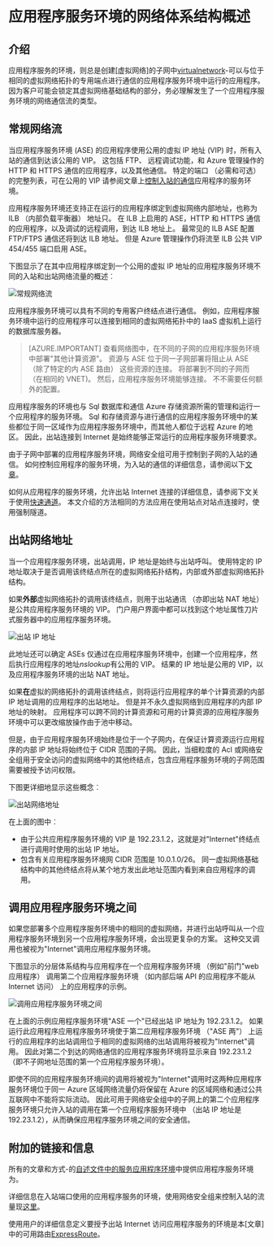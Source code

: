 <properties 
    pageTitle="应用程序服务环境的网络体系结构概述" 
    description="体系结构概述网络拓扑 ofApp 服务的环境。" 
    services="app-service" 
    documentationCenter="" 
    authors="stefsch" 
    manager="wpickett" 
    editor=""/>

<tags 
    ms.service="app-service" 
    ms.workload="na" 
    ms.tgt_pltfrm="na" 
    ms.devlang="na" 
    ms.topic="article" 
    ms.date="10/04/2016" 
    ms.author="stefsch"/>   

# <a name="network-architecture-overview-of-app-service-environments"></a>应用程序服务环境的网络体系结构概述

## <a name="introduction"></a>介绍 ##
应用程序服务的环境，则总是创建[虚拟网络]的子网中[virtualnetwork]-可以与位于相同的虚拟网络拓扑的专用端点进行通信的应用程序服务环境中运行的应用程序。  因为客户可能会锁定其虚拟网络基础结构的部分，务必理解发生了一个应用程序服务环境的网络通信流的类型。

## <a name="general-network-flow"></a>常规网络流 ##
 
当应用程序服务环境 (ASE) 的应用程序使用公用的虚拟 IP 地址 (VIP) 时，所有入站的通信到达该公用的 VIP。  这包括 FTP、 远程调试功能，和 Azure 管理操作的 HTTP 和 HTTPS 通信的应用程序，以及其他通信。  特定的端口 （必需和可选） 的完整列表，可在公用的 VIP 请参阅文章上[控制入站的通信][controllinginboundtraffic]应用程序的服务环境。 

应用程序服务环境还支持正在运行的应用程序绑定到虚拟网络内部地址，也称为 ILB （内部负载平衡器） 地址只。  在 ILB 上启用的 ASE，HTTP 和 HTTPS 通信的应用程序，以及调试的远程调用，到达 ILB 地址上。  最常见的 ILB ASE 配置 FTP/FTPS 通信还将到达 ILB 地址。  但是 Azure 管理操作仍将流至 ILB 公共 VIP 454/455 端口启用 ASE。

下图显示了在其中应用程序绑定到一个公用的虚拟 IP 地址的应用程序服务环境不同的入站和出站网络流量的概述︰

![常规网络流][GeneralNetworkFlows]

应用程序服务环境可以具有不同的专用客户终结点进行通信。  例如，应用程序服务环境中运行的应用程序可以连接到相同的虚拟网络拓扑中的 IaaS 虚拟机上运行的数据库服务器。

>[AZURE.IMPORTANT] 查看网络图中，在不同的子网的应用程序服务环境中部署"其他计算资源"。 资源与 ASE 位于同一子网部署将阻止从 ASE （除了特定的内 ASE 路由） 这些资源的连接。 将部署到不同的子网而 （在相同的 VNET)。 然后，应用程序服务环境能够连接。 不不需要任何额外的配置。

应用程序服务的环境也与 Sql 数据库和通信 Azure 存储资源所需的管理和运行一个应用程序的服务环境。  Sql 和存储资源与进行通信的应用程序服务环境中的某些都位于同一区域作为应用程序服务环境中，而其他人都位于远程 Azure 的地区。  因此，出站连接到 Internet 是始终能够正常运行的应用程序服务环境要求。 

由于子网中部署的应用程序服务环境，网络安全组可用于控制到子网的入站的通信。  如何控制应用程序的服务环境，为入站的通信的详细信息，请参阅以下[文章][controllinginboundtraffic]。

如何从应用程序的服务环境，允许出站 Internet 连接的详细信息，请参阅下文关于使用[快速通道][ExpressRoute]。  本文介绍的方法相同的方法应用在使用站点对站点连接时，使用强制隧道。

## <a name="outbound-network-addresses"></a>出站网络地址 ##
当一个应用程序服务环境，出站调用，IP 地址是始终与出站呼叫。  使用特定的 IP 地址取决于是否调用该终结点所在的虚拟网络拓扑结构，内部或外部虚拟网络拓扑结构。

如果**外部**虚拟网络拓扑的调用该终结点，则用于出站通讯 （亦即出站 NAT 地址） 是公共应用程序服务环境的 VIP。  门户用户界面中都可以找到这个地址属性刀片式服务器中的应用程序服务环境。
 
![出站 IP 地址][OutboundIPAddress]

此地址还可以确定 ASEs 仅通过在应用程序服务环境中，创建一个应用程序，然后执行应用程序的地址*nslookup*有公用的 VIP。 结果的 IP 地址是公用的 VIP，以及应用程序服务环境的出站 NAT 地址。

如果**在**虚拟的网络拓扑的调用该终结点，则将运行应用程序的单个计算资源的内部 IP 地址调用的应用程序的出站地址。  但是并不永久虚拟网络到应用程序的内部 IP 地址的映射。  应用程序可以跨不同的计算资源和可用的计算资源的应用程序服务环境中可以更改缩放操作由于池中移动。

但是，由于应用程序服务环境始终是位于一个子网内，在保证计算资源运行应用程序的内部 IP 地址将始终位于 CIDR 范围的子网。  因此，当细粒度的 Acl 或网络安全组用于安全访问的虚拟网络中的其他终结点，包含应用程序服务环境的子网范围需要被授予访问权限。

下图更详细地显示这些概念︰

![出站网络地址][OutboundNetworkAddresses]

在上面的图中︰

- 由于公共应用程序服务环境的 VIP 是 192.23.1.2，这就是对"Internet"终结点进行调用时使用的出站 IP 地址。
- 包含有关应用程序服务环境网 CIDR 范围是 10.0.1.0/26。  同一虚拟网络基础结构中的其他终结点将从某个地方发出此地址范围内看到来自应用程序的调用。

## <a name="calls-between-app-service-environments"></a>调用应用程序服务环境之间 ##
如果您部署多个应用程序服务环境中的相同的虚拟网络，并进行出站呼叫从一个应用程序服务环境到另一个应用程序服务环境，会出现更复杂的方案。  这种交叉调用也被视为"Internet"调用应用程序服务环境。

下图显示的分层体系结构与应用程序在一个应用程序服务环境 （例如"前门"web 应用程序） 调用第二个应用程序服务环境 （如内部后端 API 的应用程序不能从 Internet 访问） 上的应用程序的示例。 

![调用应用程序服务环境之间][CallsBetweenAppServiceEnvironments] 

在上面的示例应用程序服务环境"ASE 一个"已经出站 IP 地址为 192.23.1.2。  如果运行此应用程序应用程序服务环境使于第二应用程序服务环境 （"ASE 两"） 上运行的应用程序的出站调用位于相同的虚拟网络的出站调用将被视为"Internet"调用。  因此对第二个到达的网络通信的应用程序服务环境将显示来自 192.23.1.2 （即不子网地址范围的第一个应用程序服务环境）。

即使不同的应用程序服务环境间的调用将被视为"Internet"调用时这两种应用程序服务环境位于同一 Azure 区域网络流量仍将保留在 Azure 的区域网络和通过公共互联网中不能将实际流动。  因此可用于网络安全组中的子网上的第二个应用程序服务环境只允许入站的调用在第一个应用程序服务环境中 （出站 IP 地址是 192.23.1.2），从而确保应用程序服务环境之间的安全通信。

## <a name="additional-links-and-information"></a>附加的链接和信息 ##
所有的文章和方式-的[自述文件中的服务应用程序环境](../app-service/app-service-app-service-environments-readme.md)中提供应用程序服务环境为。

详细信息在入站端口使用的应用程序服务的环境，使用网络安全组来控制入站的流量现[这里][controllinginboundtraffic]。

使用用户的详细信息定义要授予出站 Internet 访问应用程序服务的环境是本[文章]中的可用路由[ExpressRoute]。 


<!-- LINKS -->
[virtualnetwork]: http://azure.microsoft.com/services/virtual-network/
[controllinginboundtraffic]:  http://azure.microsoft.com/documentation/articles/app-service-app-service-environment-control-inbound-traffic/
[ExpressRoute]:  http://azure.microsoft.com/documentation/articles/app-service-app-service-environment-network-configuration-expressroute/

<!-- IMAGES -->
[GeneralNetworkFlows]: ./media/app-service-app-service-environment-network-architecture-overview/NetworkOverview-1.png
[OutboundIPAddress]: ./media/app-service-app-service-environment-network-architecture-overview/OutboundIPAddress-1.png
[OutboundNetworkAddresses]: ./media/app-service-app-service-environment-network-architecture-overview/OutboundNetworkAddresses-1.png
[CallsBetweenAppServiceEnvironments]: ./media/app-service-app-service-environment-network-architecture-overview/CallsBetweenEnvironments-1.png

